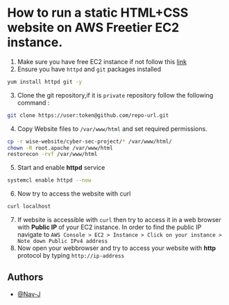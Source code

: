 # How to run a static HTML+CSS website on AWS Freetier EC2 instance.

1. Make sure you have free EC2 instance if not follow this [link](https://github.com/nav-j/aws-tutorial/blob/main/launch-ec2.md)
2. Ensure you have `httpd` and `git` packages installed
```bash
yum install httpd git -y
```
3. Clone the git repository,if it is `private` repository follow the following command :
```bash
git clone https://user:token@github.com/repo-url.git
```     
4. Copy Website files to `/var/www/html` and set required permissions.
```bash
cp -r wise-website/cyber-sec-project/* /var/www/html/
chown -R root.apache /var/www/html
restorecon -rvf /var/www/html
```
5. Start and enable **httpd** service
```bash
systemcl enable httpd --now
```
6. Now try to access the website with curl
```bash
curl localhost
```
7. If website is accessible with `curl` then try to access it in a web browser with **Public IP** of your EC2 instance. In order to find the public IP navigate to `AWS Console > EC2 > Instance > Click on your instance > Note down Public IPv4 address`
8. Now open your webbrowser and try to access your website with **http** protocol by typing `http://ip-address`

## Authors

- [@Nav-J](https://github.com/nav-j/)
